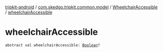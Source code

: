 [tripkit-android](../../index.md) / [com.skedgo.tripkit.common.model](../index.md) / [WheelchairAccessible](index.md) / [wheelchairAccessible](./wheelchair-accessible.md)

# wheelchairAccessible

`abstract val wheelchairAccessible: `[`Boolean`](https://kotlinlang.org/api/latest/jvm/stdlib/kotlin/-boolean/index.html)`?`